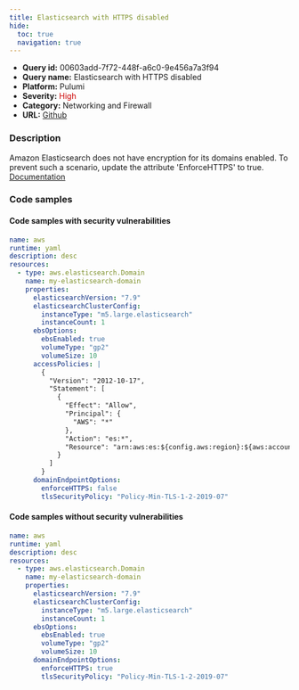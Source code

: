 ```yaml
---
title: Elasticsearch with HTTPS disabled
hide:
  toc: true
  navigation: true
---
```


<style>
  .highlight .hll {
    background-color: #ff171742;
  }
  .md-content {
    max-width: 1100px;
    margin: 0 auto;
  }
</style>

-   **Query id:** 00603add-7f72-448f-a6c0-9e456a7a3f94
-   **Query name:** Elasticsearch with HTTPS disabled
-   **Platform:** Pulumi
-   **Severity:** <span style="color:#C00">High</span>
-   **Category:** Networking and Firewall
-   **URL:** [Github](https://github.com/Checkmarx/kics/tree/master/assets/queries/pulumi/aws/elasticsearch_with_https_disabled)

### Description
Amazon Elasticsearch does not have encryption for its domains enabled. To prevent such a scenario, update the attribute 'EnforceHTTPS' to true.<br>
[Documentation](https://www.pulumi.com/registry/packages/aws/api-docs/elasticsearch/domain/#enforcehttps_yaml)

### Code samples
#### Code samples with security vulnerabilities
```yaml title="Positive test num. 1 - yaml file" hl_lines="31"
name: aws
runtime: yaml
description: desc
resources:
  - type: aws.elasticsearch.Domain
    name: my-elasticsearch-domain
    properties:
      elasticsearchVersion: "7.9"
      elasticsearchClusterConfig:
        instanceType: "m5.large.elasticsearch"
        instanceCount: 1
      ebsOptions:
        ebsEnabled: true
        volumeType: "gp2"
        volumeSize: 10
      accessPolicies: |
        {
          "Version": "2012-10-17",
          "Statement": [
            {
              "Effect": "Allow",
              "Principal": {
                "AWS": "*"
              },
              "Action": "es:*",
              "Resource": "arn:aws:es:${config.aws:region}:${aws:accountId}:domain/my-elasticsearch-domain/*"
            }
          ]
        }
      domainEndpointOptions:
        enforceHTTPS: false
        tlsSecurityPolicy: "Policy-Min-TLS-1-2-2019-07"

```


#### Code samples without security vulnerabilities
```yaml title="Negative test num. 1 - yaml file"
name: aws
runtime: yaml
description: desc
resources:
  - type: aws.elasticsearch.Domain
    name: my-elasticsearch-domain
    properties:
      elasticsearchVersion: "7.9"
      elasticsearchClusterConfig:
        instanceType: "m5.large.elasticsearch"
        instanceCount: 1
      ebsOptions:
        ebsEnabled: true
        volumeType: "gp2"
        volumeSize: 10
      domainEndpointOptions:
        enforceHTTPS: true
        tlsSecurityPolicy: "Policy-Min-TLS-1-2-2019-07"

```
